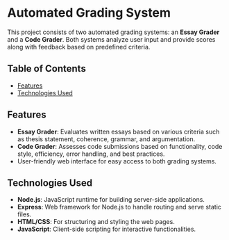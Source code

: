 # Automated Grading System

This project consists of two automated grading systems: an **Essay Grader** and a **Code Grader**. Both systems analyze user input and provide scores along with feedback based on predefined criteria.

## Table of Contents

- [Features](#features)
- [Technologies Used](#technologies-used)

## Features

- **Essay Grader**: Evaluates written essays based on various criteria such as thesis statement, coherence, grammar, and argumentation.
- **Code Grader**: Assesses code submissions based on functionality, code style, efficiency, error handling, and best practices.
- User-friendly web interface for easy access to both grading systems.

## Technologies Used

- **Node.js**: JavaScript runtime for building server-side applications.
- **Express**: Web framework for Node.js to handle routing and serve static files.
- **HTML/CSS**: For structuring and styling the web pages.
- **JavaScript**: Client-side scripting for interactive functionalities.
